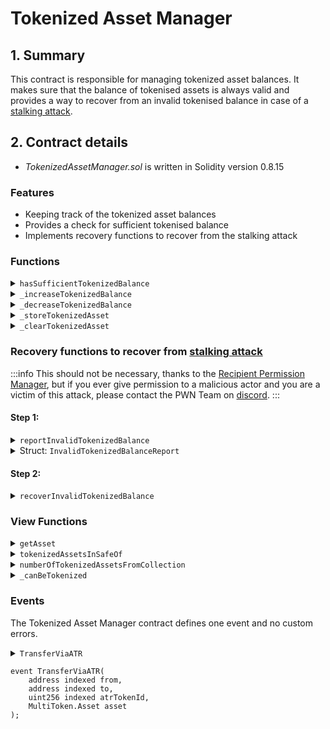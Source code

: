 # Tokenized Asset Manager

## 1. Summary

This contract is responsible for managing tokenized asset balances. It makes sure that the balance of tokenised assets is always valid and provides a way to recover from an invalid tokenised balance in case of a [stalking attack](../../security-considerations.md#stalking-attacks).

## 2. Contract details

* _TokenizedAssetManager.sol_ is written in Solidity version 0.8.15

### Features

* Keeping track of the tokenized asset balances
* Provides a check for sufficient tokenised balance
* Implements recovery functions to recover from the stalking attack

### Functions

<details>

<summary><code>hasSufficientTokenizedBalance</code></summary>

#### Overview

A function to check the tokenised balance for the provided address is valid.

This function takes one argument supplied by the caller:

* `address` **`owner`** - Address to check

#### Implementation

```solidity
function hasSufficientTokenizedBalance(
	address owner
) external view returns (bool) {
	uint256[] memory atrs = tokenizedAssetsInSafe[owner].values();
	for (uint256 i; i < atrs.length; ++i) {
		MultiToken.Asset memory asset = assets[atrs[i]];
		(, uint256 tokenizedBalance) = tokenizedBalances[owner][
			asset.assetAddress
		].tryGet(asset.id);
		if (asset.balanceOf(owner) < tokenizedBalance) return false;
	}

	return true;
}
```

</details>

<details>

<summary><code>_increaseTokenizedBalance</code></summary>

#### Overview

An internal function called by the ATR Module which inherits this contract. It adds a new ATR Token to its owners' balance.

This function takes three arguments supplied by the ATR Module:

* `uint256` **`atrTokenId`** - ID of the new ATR Token
* `address` **`owner`** - Address that is the owner of the new ATR Token
* `MultiToken.Asset memory` **`asset`** - An asset struct (see [MultiToken](../../../../libraries/multitoken.md))

#### Implementation

```solidity
function _increaseTokenizedBalance(
	uint256 atrTokenId,
	address owner,
	MultiToken.Asset memory asset // Needs to be asset stored under given atrTokenId
) internal {
	tokenizedAssetsInSafe[owner].add(atrTokenId);
	EnumerableMap.UintToUintMap storage map = tokenizedBalances[owner][
		asset.assetAddress
	];
	(, uint256 tokenizedBalance) = map.tryGet(asset.id);
	map.set(asset.id, tokenizedBalance + asset.amount);
}
```

</details>

<details>

<summary><code>_decreaseTokenizedBalance</code></summary>

#### Overview

An internal function called by the ATR Module, which inherits this contract. It removes an ATR Token from its previous owners' balance.

This function takes three arguments supplied by the ATR Module:

* `uint256` **`atrTokenId`** - ID of the ATR Token being removed
* `address` **`owner`** - Address of the previous ATR Token owner
* `MultiToken.Asset memory` **`asset`** - An asset struct (see [MultiToken](../../../../libraries/multitoken.md))

#### Implementation

```solidity
function _decreaseTokenizedBalance(
	uint256 atrTokenId,
	address owner,
	MultiToken.Asset memory asset // Needs to be asset stored under given atrTokenId
) internal returns (bool) {
	if (tokenizedAssetsInSafe[owner].remove(atrTokenId) == false)
		return false;

	EnumerableMap.UintToUintMap storage map = tokenizedBalances[owner][
		asset.assetAddress
	];
	(, uint256 tokenizedBalance) = map.tryGet(asset.id);

	if (tokenizedBalance == asset.amount) {
		map.remove(asset.id);
	} else {
		map.set(asset.id, tokenizedBalance - asset.amount);
	}

	return true;
}
```

</details>

<details>

<summary><code>_storeTokenizedAsset</code></summary>

#### Overview

An internal function to add a new asset to the `asset` mapping (_ATR Token ID => Asset_).

This function takes two arguments supplied by the ATR Module:

* `uint256` **`atrTokenId`** - ID of the ATR Token
* `MultiToken.Asset memory` **`asset`** - An asset struct (see [MultiToken](../../../../libraries/multitoken.md))

#### Implementation

```solidity
function _storeTokenizedAsset(
	uint256 atrTokenId,
	MultiToken.Asset memory asset
) internal {
	assets[atrTokenId] = asset;
}
```

</details>

<details>

<summary><code>_clearTokenizedAsset</code></summary>

#### Overview

An internal function called by the ATR Module when burning an ATR Token. It removes the asset corresponding to the supplied ATR Token ID from the `asset` mapping (_ATR Token ID => Asset_).

This function takes one argument supplied by the ATR Module:&#x20;

* `uint256` **`atrTokenId`** - ID of the ATR Token to clear

#### Implementation

```solidity
function _clearTokenizedAsset(uint256 atrTokenId) internal {
	assets[atrTokenId] = MultiToken.Asset(
		MultiToken.Category.ERC20,
		address(0),
		0,
		0
	);
}
```

</details>

### Recovery functions to recover from [stalking attack](../../security-considerations.md#stalking-attacks)

:::info
This should not be necessary, thanks to the [Recipient Permission Manager](recipient-permission-manager.md), but if you ever give permission to a malicious actor and you are a victim of this attack, please contact the PWN Team on [discord](https://discord.gg/Ujz4RhxagX).
:::

#### Step 1:

<details>

<summary><code>reportInvalidTokenizedBalance</code></summary>

#### Overview

A function that checks the state is actually invalid and stores an on-chain report, that is used in the second step of the recovery process.&#x20;

The reason to divide the recovery process into two transactions is to get rid of the otherwise possible reentrancy exploits. One could possibly transfer a tokenized asset from a PWN Safe and, before tokenized balance check can happen, call the recover function, which would recover the PWN Safe from that transitory invalid state and tokenized balance check would pass, effectively bypassing the transfer rights rules.

This function takes two arguments supplied by the PWN Safe being recovered:

* `uint256` **`atrTokenId`** - ID of the invalid ATR Token
* `address` **`owner`** - Address of the ATR tokens owner

#### Implementation

```solidity
function reportInvalidTokenizedBalance(
	uint256 atrTokenId,
	address owner
) external {
	// Check if atr token is in owners safe
	// That would also check for non-existing ATR tokens
	require(
		tokenizedAssetsInSafe[owner].contains(atrTokenId),
		"Asset is not in callers safe"
	);

	// Check if state is really invalid
	MultiToken.Asset memory asset = assets[atrTokenId];
	(, uint256 tokenizedBalance) = tokenizedBalances[owner][
		asset.assetAddress
	].tryGet(asset.id);
	require(
		asset.balanceOf(owner) < tokenizedBalance,
		"Tokenized balance is not invalid"
	);

	// Store report
	invalidTokenizedBalanceReports[owner] = InvalidTokenizedBalanceReport(
		atrTokenId,
		block.number
	);
}
```

</details>

<details>

<summary>Struct: <code>InvalidTokenizedBalanceReport</code></summary>

```solidity
struct InvalidTokenizedBalanceReport {
	uint256 atrTokenId;
	uint256 block;
}
```

</details>

#### Step 2:

<details>

<summary><code>recoverInvalidTokenizedBalance</code></summary>

#### Overview

A function that recovers the PWN Safe from an invalid state. This function can only be successfully called if a report from the first step of the recovery process is present and if that report is not stale.

This function does not take any arguments.

#### Implementation

```solidity
function recoverInvalidTokenizedBalance() external {
	address owner = msg.sender;
	InvalidTokenizedBalanceReport
		memory report = invalidTokenizedBalanceReports[owner];
	uint256 atrTokenId = report.atrTokenId;

	// Check that report exist
	require(report.block > 0, "No reported invalid tokenized balance");

	// Check that report was posted in different block than recover call
	require(
		report.block < block.number,
		"Report block number has to be smaller then current block number"
	);

	// Decrease tokenized balance (would fail for invalid ATR token)
	MultiToken.Asset memory asset = assets[atrTokenId];
	require(
		_decreaseTokenizedBalance(atrTokenId, owner, asset),
		"Asset is not in callers safe"
	);

	delete invalidTokenizedBalanceReports[owner];

	emit TransferViaATR(owner, address(0), atrTokenId, asset);

	// Mark atr token as invalid (tokens asset holder is lost)
	isInvalid[atrTokenId] = true;
}
```

</details>

### View Functions

<details>

<summary><code>getAsset</code></summary>

#### Overview

Returns the asset struct (see [MultiToken](../../../../libraries/multitoken.md)) corresponding to the supplied ATR Token ID.

This function takes one argument supplied by the caller:

* `uint256` **`atrTokenId`** - ID of the ATR Token to check

#### Implementation

```solidity
function getAsset(
	uint256 atrTokenId
) external view returns (MultiToken.Asset memory) {
	return assets[atrTokenId];
}
```

</details>

<details>

<summary><code>tokenizedAssetsInSafeOf</code></summary>

#### Overview

Returns IDs of all ATR Tokens that the supplied PWN Safe address holds.&#x20;

This function takes one argument supplied by the caller:

* `address` **`owner`** - Address of the PWN Safe to check

#### Implementation

```solidity
function tokenizedAssetsInSafeOf(
	address owner
) external view returns (uint256[] memory) {
	return tokenizedAssetsInSafe[owner].values();
}
```

</details>

<details>

<summary><code>numberOfTokenizedAssetsFromCollection</code></summary>

#### Overview

Returns the total amount of tokenised assets the supplied owner holds from the supplied collection.

This function takes two arguments supplied by the caller:

* `address` **`owner`** - Address of the PWN Safe to check
* `address` **`assetAddress`** - Address of the asset to check

#### Implementation

```solidity
function numberOfTokenizedAssetsFromCollection(
	address owner,
	address assetAddress
) external view returns (uint256) {
	return tokenizedBalances[owner][assetAddress].length();
}
```

</details>

<details>

<summary><code>_canBeTokenized</code></summary>

#### Overview

An internal view function that checks the supplied owner address has some untokenised asset(s) from the supplied asset collection to tokenise.&#x20;

This function takes two arguments supplied by the ATR Module:

* `address` **`owner`** - Address of the PWN Safe to check
* `MultiToken.Asset memory` **`asset`** - An asset struct (see [MultiToken](../../../../libraries/multitoken.md))

#### Implementation

```solidity
function _canBeTokenized(
	address owner,
	MultiToken.Asset memory asset
) internal view returns (bool) {
	uint256 balance = asset.balanceOf(owner);
	(, uint256 tokenizedBalance) = tokenizedBalances[owner][
		asset.assetAddress
	].tryGet(asset.id);
	return (balance - tokenizedBalance) >= asset.amount;
}
```

</details>

### Events

The Tokenized Asset Manager contract defines one event and no custom errors.

<details>

<summary><code>TransferViaATR</code></summary>

This event is emitted when a tokenised asset is transferred.

This event defines four parameters:

* `address indexed` **`from`** - Address from which was the token transferred
* `address indexed` **`to`** - Address to which was the token transferred
* `uint256 indexed` **`atrTokenId`** - ID of the transferred token
* `MultiToken.Asset` **`asset`** - An asset struct (see [MultiToken](../../../../libraries/multitoken.md))

</details>

```solidity
event TransferViaATR(
	address indexed from,
	address indexed to,
	uint256 indexed atrTokenId,
	MultiToken.Asset asset
);
```